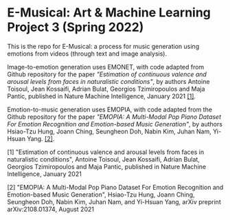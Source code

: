 # E-Musical: Art & Machine Learning Project 3 (Spring 2022)

This is the repo for E-Musical: a process for music generation using emotions from videos (through text and image analysis). 

Image-to-emotion generation uses EMONET, with code adapted from Github repository for the paper _"Estimation of continuous valence and arousal levels from faces in naturalistic conditions"_, by authors Antoine Toisoul, Jean Kossaifi, Adrian Bulat, Georgios Tzimiropoulos and Maja Pantic, published in Nature Machine Intelligence, January 2021 [[1]](#Citation). 

Emotion-to-music generation uses EMOPIA, with code adapted from the Github repository for the paper _"EMOPIA: A Multi-Modal Pop Piano Dataset For Emotion Recognition and Emotion-based Music Generation"_, by authors Hsiao-Tzu Hung, Joann Ching, Seungheon Doh, Nabin Kim, Juhan Nam, Yi-Hsuan Yang. [[2]](#Citation).


[1] "Estimation of continuous valence and arousal levels from faces in naturalistic conditions", Antoine Toisoul, Jean Kossaifi, Adrian Bulat, Georgios Tzimiropoulos and Maja Pantic, published in Nature Machine Intelligence, January 2021

[2] "EMOPIA: A Multi-Modal Pop Piano Dataset For Emotion Recognition and Emotion-based Music Generation", Hsiao-Tzu Hung, Joann Ching, Seungheon Doh, Nabin Kim, Juhan Nam, and Yi-Hsuan Yang, arXiv preprint arXiv:2108.01374, August 2021
